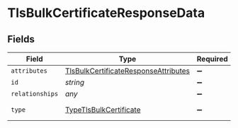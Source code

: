 # TlsBulkCertificateResponseData


## Fields

| Field                                                                                               | Type                                                                                                | Required                                                                                            | Description                                                                                         | Example                                                                                             |
| --------------------------------------------------------------------------------------------------- | --------------------------------------------------------------------------------------------------- | --------------------------------------------------------------------------------------------------- | --------------------------------------------------------------------------------------------------- | --------------------------------------------------------------------------------------------------- |
| `attributes`                                                                                        | [TlsBulkCertificateResponseAttributes](../../models/shared/tlsbulkcertificateresponseattributes.md) | :heavy_minus_sign:                                                                                  | N/A                                                                                                 |                                                                                                     |
| `id`                                                                                                | *string*                                                                                            | :heavy_minus_sign:                                                                                  | N/A                                                                                                 | cRTguUGZzb2W9Euo4moOr                                                                               |
| `relationships`                                                                                     | *any*                                                                                               | :heavy_minus_sign:                                                                                  | N/A                                                                                                 |                                                                                                     |
| `type`                                                                                              | [TypeTlsBulkCertificate](../../models/shared/typetlsbulkcertificate.md)                             | :heavy_minus_sign:                                                                                  | Resource type                                                                                       |                                                                                                     |